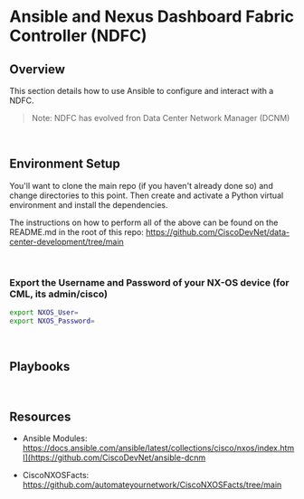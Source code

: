 # Ansible and Nexus Dashboard Fabric Controller (NDFC)

## Overview 

This section details how to use Ansible to configure and interact with a NDFC.

> Note: NDFC has evolved fron Data Center Network Manager (DCNM)

<br>

## Environment Setup

You'll want to clone the main repo (if you haven't already done so) and change directories to this point. Then create and activate a Python virtual environment and install the dependencies.

The instructions on how to perform all of the above can be found on the README.md in the root of this repo: https://github.com/CiscoDevNet/data-center-development/tree/main

<br>

### Export the Username and Password of your NX-OS device (for CML, its admin/cisco)

```bash
export NXOS_User=
export NXOS_Password=
```

<br>

## Playbooks

<br>

## Resources

- Ansible Modules: https://docs.ansible.com/ansible/latest/collections/cisco/nxos/index.html](https://github.com/CiscoDevNet/ansible-dcnm


- CiscoNXOSFacts: https://github.com/automateyournetwork/CiscoNXOSFacts/tree/main



